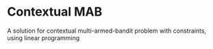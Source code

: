 # Contextual MAB
A solution for contextual multi-armed-bandit problem with constraints, using linear programming
